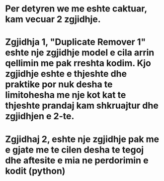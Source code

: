 # Per detyren we me eshte caktuar, kam vecuar 2 zgjidhje.
# Zgjidhja 1, "Duplicate Remover 1" eshte nje zgjidhje model e cila arrin qellimin me pak rreshta kodim. Kjo zgjidhje eshte e thjeshte dhe praktike por nuk desha te limitohesha me nje kot kat te thjeshte prandaj kam shkruajtur dhe zgjidhjen e 2-te.
# Zgjidhaj 2, eshte nje zgjidhje pak me e gjate me te cilen desha te tegoj dhe aftesite e mia ne perdorimin e kodit (python)
